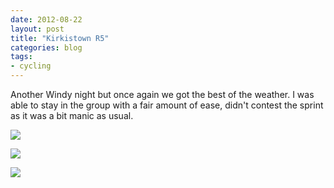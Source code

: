 ```yaml
---
date: 2012-08-22
layout: post
title: "Kirkistown R5"
categories: blog 
tags: 
- cycling
---
```


Another Windy night but once again we got the best of the weather. I was able to stay in the group with a fair amount of ease, didn't contest the sprint as it was a bit manic as usual. 


![](/images/2012/race-pics/Kirkistown-r5/kirkistown-1.jpg)

![](/images/2012/race-pics/Kirkistown-r5/kirkistown-2.jpg)

![](/images/2012/race-pics/Kirkistown-r5/kirkistown-3.jpg)

